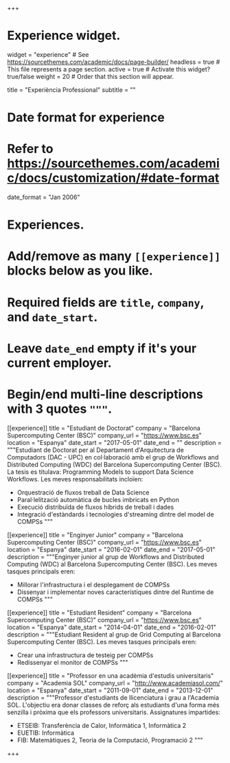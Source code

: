 +++
# Experience widget.
widget = "experience"  # See https://sourcethemes.com/academic/docs/page-builder/
headless = true  # This file represents a page section.
active = true  # Activate this widget? true/false
weight = 20  # Order that this section will appear.

title = "Experiència Professional"
subtitle = ""

# Date format for experience
#   Refer to https://sourcethemes.com/academic/docs/customization/#date-format
date_format = "Jan 2006"

# Experiences.
#   Add/remove as many `[[experience]]` blocks below as you like.
#   Required fields are `title`, `company`, and `date_start`.
#   Leave `date_end` empty if it's your current employer.
#   Begin/end multi-line descriptions with 3 quotes `"""`.
[[experience]]
  title = "Estudiant de Doctorat"
  company = "Barcelona Supercomputing Center (BSC)"
  company_url = "https://www.bsc.es"
  location = "Espanya"
  date_start = "2017-05-01"
  date_end = ""
  description = """Estudiant de Doctorat per al Departament d'Arquitectura de Computadors (DAC - UPC) en col·laboració amb el grup
  de Workflows and Distributed Computing (WDC) del Barcelona Supercomputing Center (BSC). La tesis es titulava: Programming Models
  to support Data Science Workflows.
  Les meves responsabilitats incloïen:
  
  * Orquestració de fluxos treball de Data Science
  * Paral·lelització automàtica de bucles imbricats en Python
  * Execució distribuïda de fluxos híbrids de treball i dades
  * Integració d'estàndards i tecnologies d'streaming dintre del model de COMPSs
  """
  
[[experience]]
  title = "Enginyer Junior"
  company = "Barcelona Supercomputing Center (BSC)"
  company_url = "https://www.bsc.es"
  location = "Espanya"
  date_start = "2016-02-01"
  date_end = "2017-05-01"
  description = """Enginyer junior al grup de Workflows and Distributed Computing (WDC) al Barcelona Supercomputing Center (BSC). 
  Les meves tasques principals eren:
  
  * Millorar l'infrastructura i el desplegament de COMPSs
  * Dissenyar i implementar noves característiques dintre del Runtime de COMPSs
  """
  
[[experience]]
  title = "Estudiant Resident"
  company = "Barcelona Supercomputing Center (BSC)"
  company_url = "https://www.bsc.es"
  location = "Espanya"
  date_start = "2014-04-01"
  date_end = "2016-02-01"
  description = """Estudiant Resident al grup de Grid Computing al Barcelona Supercomputing Center (BSC). 
  Les meves tasques principals eren:
  
  * Crear una infrastructura de testeig per COMPSs
  * Redissenyar el monitor de COMPSs
  """
  
[[experience]]
  title = "Professor en una acadèmia d'estudis universitaris"
  company = "Academia SOL"
  company_url = "http://www.academiasol.com/"
  location = "Espanya"
  date_start = "2011-09-01"
  date_end = "2013-12-01"
  description = """Professor d'estudiants de llicenciatura i grau a l'Academia SOL. L'objectiu era donar classes de reforç als estudiants d'una forma més
  senzilla i pròxima que els professors universitaris.
  Assignatures impartides:
  
  * ETSEIB: Transferència de Calor, Informàtica 1, Informàtica 2
  * EUETIB: Informàtica
  * FIB: Matemàtiques 2, Teoria de la Computació, Programació 2
  """
  
+++
